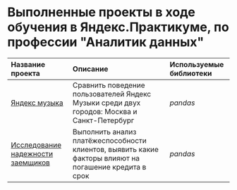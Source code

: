 # Выполненные проекты в ходе обучения в Яндекс.Практикуме, по профессии "Аналитик данных" 


| Название проекта      | Описание               | Используемые библиотеки     |
| :-------------------- | :--------------------- |:---------------------------|
| [Яндекс музыка](https://github.com/arutiu92elena/yandex_practicum/blob/main/yandex_music.ipynb) | Сравнить поведение пользователей Яндекс Музыки среди двух городов: Москва и Санкт-Петербург| *pandas* |
| [Исследование надежности заемщиков](https://github.com/arutiu92elena/yandex_practicum/blob/main/payers.ipynb) | Выполнить анализ платёжеспособности клиентов, выявить какие факторы влияют на погашение кредита в срок | *pandas* |
